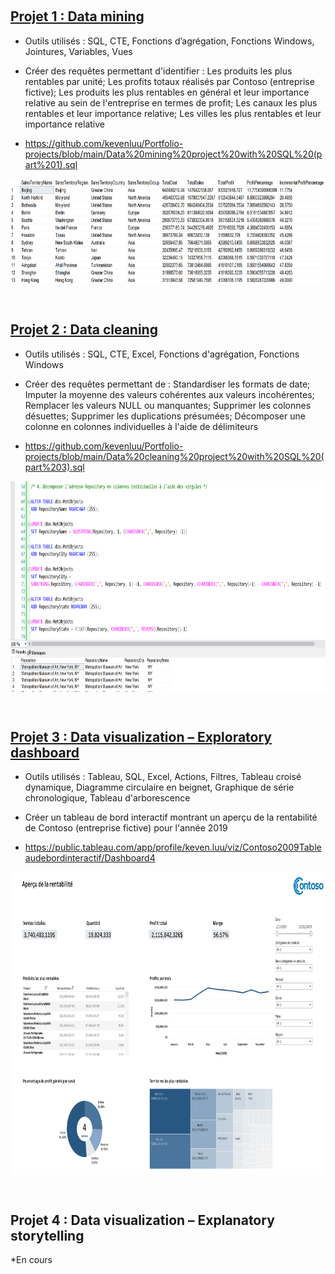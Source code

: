 &nbsp;
## [Projet 1 : Data mining](https://github.com/kevenluu/Portfolio-projects/blob/main/Data%20mining%20project%20with%20SQL%20(part%201).sql)
* Outils utilisés : SQL, CTE, Fonctions d’agrégation, Fonctions Windows, Jointures, Variables, Vues

* Créer des requêtes permettant d'identifier : Les produits les plus rentables par unité; Les profits totaux réalisés par Contoso (entreprise fictive); Les produits les plus rentables en général et leur importance relative au sein de l'entreprise en termes de profit; Les canaux les plus rentables et leur importance relative; Les villes les plus rentables et leur importance relative

* https://github.com/kevenluu/Portfolio-projects/blob/main/Data%20mining%20project%20with%20SQL%20(part%201).sql

<a href="url"><img src="images/Datamining222.png" align="middle" height="169" width="800" ></a>

&nbsp;
## [Projet 2 : Data cleaning](https://github.com/kevenluu/Portfolio-projects/blob/main/Data%20cleaning%20project%20with%20SQL%20(part%203).sql)
* Outils utilisés : SQL, CTE, Excel, Fonctions d'agrégation, Fonctions Windows

* Créer des requêtes permettant de : Standardiser les formats de date; Imputer la moyenne des valeurs cohérentes aux valeurs incohérentes; Remplacer les valeurs NULL ou manquantes; Supprimer les colonnes désuettes; Supprimer les duplications présumées; Décomposer une colonne en colonnes individuelles à l'aide de délimiteurs 

* https://github.com/kevenluu/Portfolio-projects/blob/main/Data%20cleaning%20project%20with%20SQL%20(part%203).sql

<a href="url"><img src="images/DataCleaning22.png" align="middle" height="337" width="800" ></a>

&nbsp;
## [Projet 3 : Data visualization – Exploratory dashboard](https://public.tableau.com/app/profile/keven.luu/viz/Contoso2009Tableaudebordinteractif/Dashboard4)
* Outils utilisés : Tableau, SQL, Excel, Actions, Filtres, Tableau croisé dynamique, Diagramme circulaire en beignet, Graphique de série chronologique, Tableau d'arborescence 

* Créer un tableau de bord interactif montrant un aperçu de la rentabilité de Contoso (entreprise fictive) pour l'année 2019

* https://public.tableau.com/app/profile/keven.luu/viz/Contoso2009Tableaudebordinteractif/Dashboard4

<a href="url"><img src="images/Screen%20Shot%202022-03-10%20at%206.08.47%20PM.png" align="middle" height="484" width="800" ></a>

&nbsp;
## Projet 4 : Data visualization – Explanatory storytelling 

*En cours 

